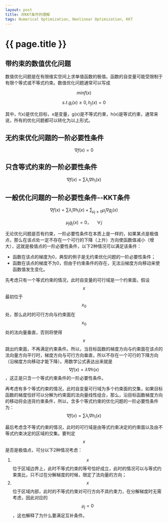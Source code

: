 ```yaml
---
layout: post
title: 对KKT条件的理解
tags: Numerical Optimization, Nonlinear Optimization, KKT
---
```


# {{ page.title }}

## 带约束的数值优化问题

数值优化问题是在有限维实空间上求单值函数的极值。函数的自变量可能受限制于有限个等式或不等式约束。数值优化问题通常可以写成

$$min f(x)$$

$$s.t. g_i(x)\geq0, h_j(x)=0$$

其中，f(x)是优化目标，x是变量，g(x)是不等式约束，h(x)是等式约束，通常来说，所有的优化问题都可以转化为以上形式。

## 无约束优化问题的一阶必要性条件

$$\nabla f(x)=0$$


## 只含等式约束的一阶必要性条件

$$\nabla f(x) = \sum\lambda_i\nabla h_i(x)$$


## 一般优化问题的一阶必要性条件--KKT条件

$$\nabla f(x) = \sum\lambda_i\nabla h_i(x) + \sum_{\mu_j \geq 0}\mu_j\nabla g_j(x)$$

$$ \mu_j g_j(x) = 0，\quad \forall j $$


无论优化问题是否有约束，一阶必要性条件在本质上是一样的，如果某点是极值点，那么在该点处一定不存在一个可行的下降（上升）方向使函数值减小（增大），这就是极值点的一阶必要性条件，以下2种情况可以满足该条件：

* 函数在该点的梯度为0，典型的例子是无约束优化问题的一阶必要性条件；
* 函数在该点的梯度不为0，但由于约束条件的存在，无法沿梯度方向移动来使函数值发生变化。

先考虑只有一个等式约束的情况，此时自变量的可行域是一个约束面，假设$$ x $$最初位于$$ x_0 $$处，那么此时的可行方向与约束面在$$ x_0 $$处的法向量垂直，否则将使得$$x$$跳出约束面，不再满足约束条件。所以，当目标函数的梯度方向与约束面在该点的法向量方向平行时，梯度方向与可行方向垂直，所以不存在一个可行的下降方向（沿梯度方向移动才能下降）。用数学公式表达出来就是$$ \nabla f(x) = \lambda \nabla h(x) $$，这正是只含一个等式约束条件的一阶必要性条件。

再考虑有多个等式约束的情况，此时自变量可行域为多个约束面的交集，如果目标函数的梯度恰好可以分解为约束面的法向量线性组合，那么，沿目标函数梯度方向的移动将会违背约束条件，所以，含多个等式约束的优化问题的一阶必要性条件为：$$ \nabla f(x) = \sum \lambda_i \nabla h_i(x) $$

最后考虑含不等式约束的情况，此时的可行域是由等式约束决定的约束面以及由不等式约束决定的区域的交集。要判定 $$ x $$是否是极值点，可分以下2种情况考虑：
1. $$ x $$位于区域边界上，此时不等式约束的等号恰好成立，此时的情况可以与等式约束类比，只不过在分解梯度的时候，限定了法向量的方向；
2. $$ x $$位于区域内部，此时的不等式约束对可行方向不具约束力，在分解梯度时无需考虑，因此对应的$$ \mu_j=0 $$，这也解释了为什么要满足互补条件。


